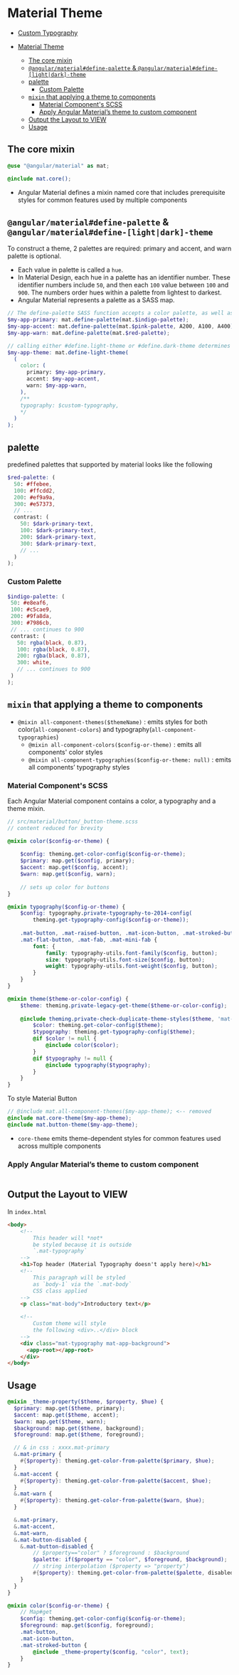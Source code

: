# Material Theme

- [Custom Typography](https://indepth.dev/tutorials/angular/angular-material-theming-system-complete-guide#modify-typography)

- [Material Theme](#material-theme)
  - [The core mixin](#the-core-mixin)
  - [`@angular/material#define-palette` & `@angular/material#define-[light|dark]-theme`](#angularmaterialdefine-palette--angularmaterialdefine-lightdark-theme)
  - [palette](#palette)
    - [Custom Palette](#custom-palette)
  - [`mixin` that applying a theme to components](#mixin-that-applying-a-theme-to-components)
    - [Material Component's SCSS](#material-components-scss)
    - [Apply Angular Material’s theme to custom component](#apply-angular-materials-theme-to-custom-component)
  - [Output the Layout to VIEW](#output-the-layout-to-view)
  - [Usage](#usage)

## The core mixin

```scss
@use "@angular/material" as mat;

@include mat.core();
```
- Angular Material defines a mixin named core that includes prerequisite styles for common features used by multiple components


## `@angular/material#define-palette` & `@angular/material#define-[light|dark]-theme`

To construct a theme, 2 palettes are required: primary and accent, and warn palette is optional.

- Each value in palette is called a `hue`. 
- In Material Design, each hue in a palette has an identifier number. These identifier numbers include `50`, and then each `100` value between `100` and `900`. The numbers order hues within a palette from lightest to darkest. 
- Angular Material represents a palette as a SASS map.
```scss
// The define-palette SASS function accepts a color palette, as well as 4 optional hue numbers.
$my-app-primary: mat.define-palette(mat.$indigo-palette);
$my-app-accent: mat.define-palette(mat.$pink-palette, A200, A100, A400);
$my-app-warn: mat.define-palette(mat.$red-palette);

// calling either #define.light-theme or #define.dark-theme determines background 
$my-app-theme: mat.define-light-theme(
  (
    color: (
      primary: $my-app-primary,
      accent: $my-app-accent,
      warn: $my-app-warn,
    ),
    /**
    typography: $custom-typography,
    */
  )
);
```
## palette

predefined palettes that supported by material looks like the following 
```scss
$red-palette: (
  50: #ffebee,
  100: #ffcdd2,
  200: #ef9a9a,
  300: #e57373,
  // ...
  contrast: (
    50: $dark-primary-text,
    100: $dark-primary-text,
    200: $dark-primary-text,
    300: $dark-primary-text,
    // ...
  )
);
```

### Custom Palette

```scss
$indigo-palette: (
 50: #e8eaf6,
 100: #c5cae9,
 200: #9fa8da,
 300: #7986cb,
 // ... continues to 900
 contrast: (
   50: rgba(black, 0.87),
   100: rgba(black, 0.87),
   200: rgba(black, 0.87),
   300: white,
   // ... continues to 900
 )
);
```

## `mixin` that applying a theme to components


- `@mixin all-component-themes($themeName)` : emits styles for both color(`all-component-colors`) and typography(`all-component-typographies`)
  - `@mixin all-component-colors($config-or-theme)` : emits all components' color styles
  - `@mixin all-component-typographies($config-or-theme: null)` : emits all components’ typography styles

### Material Component's SCSS

Each Angular Material component contains a color, a typography and a theme mixin.
```scss
// src/material/button/_button-theme.scss
// content reduced for brevity

@mixin color($config-or-theme) {
    
    $config: theming.get-color-config($config-or-theme);
    $primary: map.get($config, primary);
    $accent: map.get($config, accent);
    $warn: map.get($config, warn);
  
    // sets up color for buttons
}

@mixin typography($config-or-theme) {
    $config: typography.private-typography-to-2014-config(
        theming.get-typography-config($config-or-theme));
        
    .mat-button, .mat-raised-button, .mat-icon-button, .mat-stroked-button,
    .mat-flat-button, .mat-fab, .mat-mini-fab {
        font: {
            family: typography-utils.font-family($config, button);
            size: typography-utils.font-size($config, button);
            weight: typography-utils.font-weight($config, button);
        }
    }
}

@mixin theme($theme-or-color-config) {
    $theme: theming.private-legacy-get-theme($theme-or-color-config);
    
    @include theming.private-check-duplicate-theme-styles($theme, 'mat-button') {
        $color: theming.get-color-config($theme);
        $typography: theming.get-typography-config($theme);
        @if $color != null {
            @include color($color);
        }
        @if $typography != null {
            @include typography($typography);
        }
    }
}
```
To style Material Button 
```scss
// @include mat.all-component-themes($my-app-theme); <-- removed
@include mat.core-theme($my-app-theme);
@include mat.button-theme($my-app-theme);
```
- `core-theme` emits theme-dependent styles for common features used across multiple components

### Apply Angular Material’s theme to custom component

```scss

```

## Output the Layout to VIEW

In `index.html`
```html
<body>
    <!-- 
        This header will *not* 
        be styled because it is outside 
        `.mat-typography` 
    -->
    <h1>Top header (Material Typography doesn't apply here)</h1>
    <!-- 
        This paragraph will be styled 
        as `body-1` via the `.mat-body` 
        CSS class applied 
    -->
    <p class="mat-body">Introductory text</p>

    <!--
        Custom theme will style 
        the following <div>..</div> block
    -->
    <div class="mat-typography mat-app-background">
      <app-root></app-root>
    </div>
</body>
```

## Usage 

```scss 
@mixin _theme-property($theme, $property, $hue) {
  $primary: map.get($theme, primary);
  $accent: map.get($theme, accent);
  $warn: map.get($theme, warn);
  $background: map.get($theme, background);
  $foreground: map.get($theme, foreground);

  // & in css : xxxx.mat-primary
  &.mat-primary {
    #{$property}: theming.get-color-from-palette($primary, $hue);
  }
  &.mat-accent {
    #{$property}: theming.get-color-from-palette($accent, $hue);
  }
  &.mat-warn {
    #{$property}: theming.get-color-from-palette($warn, $hue);
  }

  &.mat-primary,
  &.mat-accent,
  &.mat-warn,
  &.mat-button-disabled {
    &.mat-button-disabled {
        // $property=="color" ? $foreground : $background
        $palette: if($property == "color", $foreground, $background);
        // string interpolation ($property => "property")
        #{$property}: theming.get-color-from-palette($palette, disabled-button);
    }
  }
}

@mixin color($config-or-theme) {
    // Map#get
    $config: theming.get-color-config($config-or-theme);
    $foreground: map.get($config, foreground);
    .mat-button,
    .mat-icon-button,
    .mat-stroked-button {
        @include _theme-property($config, "color", text);
    }
}
```

